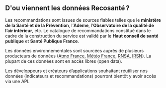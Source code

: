 ## D'ou viennent les **données**&#160;Recosanté&#8239;?

Les recommandations sont issues de sources fiables telles que le **ministère de la Santé et de la Prévention**, l’**Ademe**, l’**Observatoire de la qualité de l’air intérieur**, etc. Le catalogue de recommandations constitué dans le cadre de la construction du service est validé par le **Haut conseil de santé publique** et **Santé Publique France**.

Les données environnementales sont sourcées auprès de plusieurs producteurs de données ([Atmo France](https://atmo-france.org/), [Météo France](https://meteofrance.com/), [RNSA](https://www.pollens.fr/), [IRSN](https://www.irsn.fr/)). La plupart de ces données sont en accès libres (open data).

Les développeurs et créateurs d’applications souhaitant réutiliser nos données (indicateurs et recommandations) pourront bientôt y avoir accès via une API.
